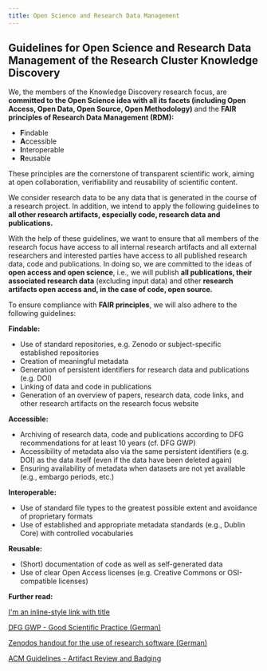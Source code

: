 ```yaml
---
title: Open Science and Research Data Management
---
```


## Guidelines for Open Science and Research Data Management of the Research Cluster Knowledge Discovery
We, the members of the Knowledge Discovery research focus, are **committed to the Open Science idea with all its facets (including Open Access, Open Data, Open Source, Open Methodology)** and the **FAIR principles of Research Data Management (RDM):**

* **F**indable
* **A**ccessible
* **I**nteroperable
* **R**eusable

These principles are the cornerstone of transparent scientific work, aiming at open collaboration, verifiability and reusability of scientific content.

We consider research data to be any data that is generated in the course of a research project. In addition, we intend to apply the following guidelines to **all other research artifacts, especially code, research data and publications.**

With the help of these guidelines, we want to ensure that all members of the research focus have access to all internal research artifacts and all external researchers and interested parties have access to all published research data, code and publications. In doing so, we are committed to the ideas of **open access and open science**, i.e., we will publish **all publications, their associated research data** (excluding input data) and other **research artifacts open access and, in the case of code, open source.**

To ensure compliance with **FAIR principles**, we will also adhere to the following guidelines:

**Findable:**
* Use of standard repositories, e.g. Zenodo or subject-specific established repositories
* Creation of meaningful metadata
* Generation of persistent identifiers for research data and publications (e.g. DOI)
* Linking of data and code in publications
* Generation of an overview of papers, research data, code links, and other research artifacts on the research focus website

**Accessible:**
* Archiving of research data, code and publications according to DFG recommendations for at least 10 years (cf. DFG GWP)
* Accessibility of metadata also via the same persistent identifiers (e.g. DOI) as the data itself (even if the data have been deleted again)
* Ensuring availability of metadata when datasets are not yet available (e.g., embargo periods, etc.)

**Interoperable:**
* Use of standard file types to the greatest possible extent and avoidance of proprietary formats
* Use of established and appropriate metadata standards (e.g., Dublin Core) with controlled vocabularies

**Reusable:**
* (Short) documentation of code as well as self-generated data
* Use of clear Open Access licenses (e.g. Creative Commons or OSI-compatible licenses)


**Further read:**

[I'm an inline-style link with title](https://www.google.com "Google's Homepage")

[DFG GWP - Good Scientific Practice (German)](https://www.dfg.de/en/research_funding/principles_dfg_funding/good_scientific_practice/)

[Zenodos handout for the use of research software (German)](https://zenodo.org/record/1172970)

[ACM Guidelines - Artifact Review and Badging](https://www.acm.org/publications/policies/artifact-review-and-badging-current)
